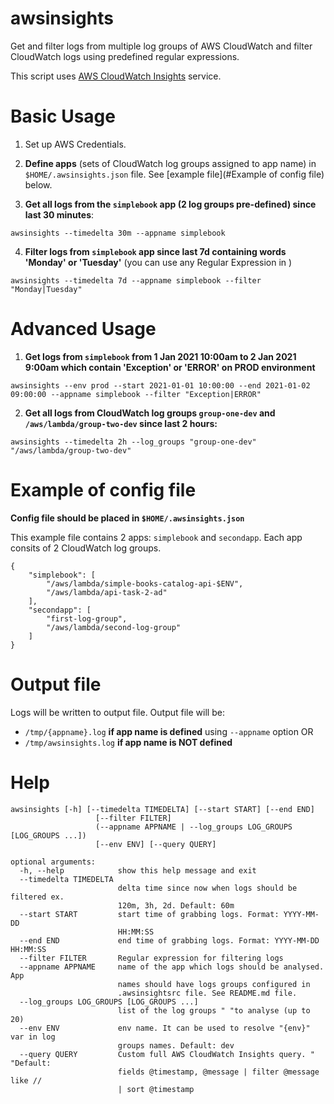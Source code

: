 # awsinsights

Get and filter logs from multiple log groups of AWS CloudWatch and filter CloudWatch logs using predefined regular expressions. 

This script uses [AWS CloudWatch Insights](https://docs.aws.amazon.com/AmazonCloudWatch/latest/logs/AnalyzingLogData.html) service.

Basic Usage
================
1. Set up AWS Credentials.

2. **Define apps** (sets of CloudWatch log groups assigned to app name) in `$HOME/.awsinsights.json`
   file. See [example file](#Example of config file) below.

3. **Get all logs from the `simplebook` app (2 log groups pre-defined) since last 30 minutes**:
```
awsinsights --timedelta 30m --appname simplebook
```

4. **Filter logs from `simplebook` app since last 7d containing words 'Monday' or
   'Tuesday'** (you can use any Regular Expression in )
```
awsinsights --timedelta 7d --appname simplebook --filter "Monday|Tuesday"
```


Advanced Usage
================

1. **Get logs from `simplebook` from 1 Jan 2021 10:00am to 2 Jan 2021 9:00am
   which contain 'Exception' or 'ERROR' on PROD environment**
```
awsinsights --env prod --start 2021-01-01 10:00:00 --end 2021-01-02 09:00:00 --appname simplebook --filter "Exception|ERROR"
```

2. **Get all logs from CloudWatch log groups `group-one-dev` and `/aws/lambda/group-two-dev` since last 2 hours:**

```
awsinsights --timedelta 2h --log_groups "group-one-dev" "/aws/lambda/group-two-dev"
```


Example of config file
================

**Config file should be placed in `$HOME/.awsinsights.json`**

This example file contains 2 apps: `simplebook` and `secondapp`. 
Each app consits of 2 CloudWatch log groups.

```
{
    "simplebook": [
        "/aws/lambda/simple-books-catalog-api-$ENV",
        "/aws/lambda/api-task-2-ad"
    ],
    "secondapp": [
        "first-log-group",
        "/aws/lambda/second-log-group"
    ]
}
```

Output file
================

Logs will be written to output file. Output file will be:
* `/tmp/{appname}.log` **if app name is defined** using `--appname` option OR
* `/tmp/awsinsights.log` **if app name is NOT defined**

Help
=====
```
awsinsights [-h] [--timedelta TIMEDELTA] [--start START] [--end END]
                   [--filter FILTER]
                   (--appname APPNAME | --log_groups LOG_GROUPS [LOG_GROUPS ...])
                   [--env ENV] [--query QUERY]

optional arguments:
  -h, --help            show this help message and exit
  --timedelta TIMEDELTA
                        delta time since now when logs should be filtered ex.
                        120m, 3h, 2d. Default: 60m
  --start START         start time of grabbing logs. Format: YYYY-MM-DD
                        HH:MM:SS
  --end END             end time of grabbing logs. Format: YYYY-MM-DD HH:MM:SS
  --filter FILTER       Regular expression for filtering logs
  --appname APPNAME     name of the app which logs should be analysed. App
                        names should have logs groups configured in
                        .awsinsightsrc file. See README.md file.
  --log_groups LOG_GROUPS [LOG_GROUPS ...]
                        list of the log groups " "to analyse (up to 20)
  --env ENV             env name. It can be used to resolve "{env}" var in log
                        groups names. Default: dev
  --query QUERY         Custom full AWS CloudWatch Insights query. " "Default:
                        fields @timestamp, @message | filter @message like //
                        | sort @timestamp
```
